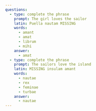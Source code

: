 ```yaml
---
questions:
  - type: complete the phrase
    prompt: The girl loves the sailor
    latin: Puella nautam MISSING
    words:
      - amant
      - amat
      - librum
      - mihi
    answer:
      - amat
  - type: complete the phrase
    prompt: The sailors love the island
    latin: MISSING insulam amant
    words:
      - nautae
      - rex
      - feminae
      - turbae
    answer:
      - nautae
---
```


